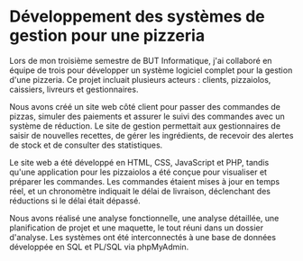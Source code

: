 # Développement des systèmes de gestion pour une pizzeria
Lors de mon troisième semestre de BUT Informatique, j'ai collaboré en équipe de trois pour développer un système logiciel complet pour la gestion d'une pizzeria. Ce projet incluait plusieurs acteurs : clients, pizzaiolos, caissiers, livreurs et gestionnaires.

Nous avons créé un site web côté client pour passer des commandes de pizzas, simuler des paiements et assurer le suivi des commandes avec un système de réduction. Le site de gestion permettait aux gestionnaires de saisir de nouvelles recettes, de gérer les ingrédients, de recevoir des alertes de stock et de consulter des statistiques.

Le site web a été développé en HTML, CSS, JavaScript et PHP, tandis qu'une application pour les pizzaiolos a été conçue pour visualiser et préparer les commandes. Les commandes étaient mises à jour en temps réel, et un chronomètre indiquait le délai de livraison, déclenchant des réductions si le délai était dépassé.

Nous avons réalisé une analyse fonctionnelle, une analyse détaillée, une planification de projet et une maquette, le tout réuni dans un dossier d'analyse. Les systèmes ont été interconnectés à une base de données développée en SQL et PL/SQL via phpMyAdmin.
